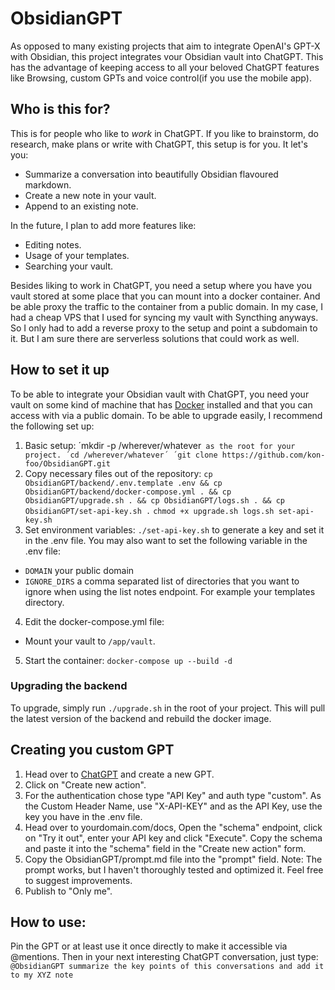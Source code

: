 # ObsidianGPT

As opposed to many existing projects that aim to integrate OpenAI's GPT-X with Obsidian, this project integrates vour Obsidian vault into ChatGPT. This has the advantage of keeping access to all your beloved ChatGPT features like Browsing, custom GPTs and voice control(if you use the mobile app).

## Who is this for?
This is for people who like to *work* in ChatGPT. If you like to brainstorm, do research, make plans or write with ChatGPT, this setup is for you. It let's you:
- Summarize a conversation into beautifully Obsidian flavoured markdown. 
- Create a new note in your vault.
- Append to an existing note.

In the future, I plan to add more features like:
- Editing notes.
- Usage of your templates.
- Searching your vault.

Besides liking to work in ChatGPT, you need a setup where you have you vault stored at some place that you can mount into a docker container. And be able proxy the traffic to the container from a public domain. In my case, I had a cheap VPS that I used for syncing my vault with Syncthing anyways. So I only had to add a reverse proxy to the setup and point a subdomain to it. But I am sure there are serverless solutions that could work as well.

## How to set it up
To be able to integrate your Obsidian vault with ChatGPT, you need your vault on some kind of machine that has [Docker](https://www.docker.com) installed and that you can access with via a public domain. To be able to upgrade easily, I recommend the following set up:

1. Basic setup:
´mkdir -p /wherever/whatever` as the root for your project.
´cd /wherever/whatever´
´git clone https://github.com/kon-foo/ObsidianGPT.git`
2. Copy necessary files out of the repository:
`cp ObsidianGPT/backend/.env.template .env && cp ObsidianGPT/backend/docker-compose.yml . && cp ObsidianGPT/upgrade.sh . && cp ObsidianGPT/logs.sh . && cp ObsidianGPT/set-api-key.sh .`
`chmod +x upgrade.sh logs.sh set-api-key.sh`
3. Set environment variables:
`./set-api-key.sh` to generate a key and set it in the .env file.
You may also want to set the following variable in the .env file:
- `DOMAIN` your public domain
- `IGNORE_DIRS` a comma separated list of directories that you want to ignore when using the list notes endpoint. For example your templates directory.
4. Edit the docker-compose.yml file:
- Mount your vault to `/app/vault`.
5. Start the container:
`docker-compose up --build -d`

### Upgrading the backend
To upgrade, simply run `./upgrade.sh` in the root of your project. This will pull the latest version of the backend and rebuild the docker image.

## Creating you custom GPT
1. Head over to [ChatGPT](https://chat.openai.com/) and create a new GPT. 
2. Click on "Create new action".
3. For the authentication chose type "API Key" and auth type "custom". As the Custom Header Name, use "X-API-KEY" and as the API Key, use the key you have in the .env file.
4. Head over to yourdomain.com/docs, Open the "schema" endpoint, click on "Try it out", enter your API key and click "Execute". Copy the schema and paste it into the "schema" field in the "Create new action" form.
5. Copy the ObsidianGPT/prompt.md file into the "prompt" field. Note: The prompt works, but I haven't thoroughly tested and optimized it. Feel free to suggest improvements.
6. Publish to "Only me".

## How to use:
Pin the GPT or at least use it once directly to make it accessible via @mentions. Then in your next interesting ChatGPT conversation, just type: `@ObsidianGPT summarize the key points of this conversations and add it to my XYZ note` 